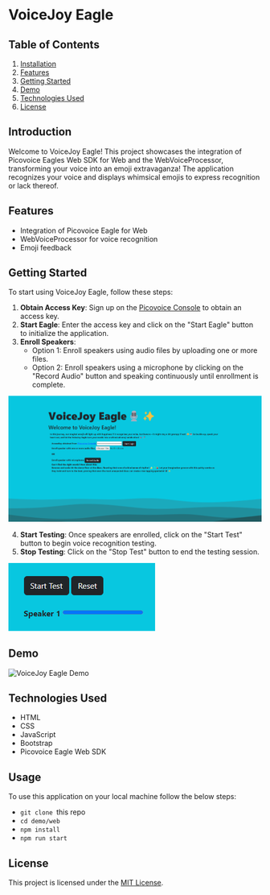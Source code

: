 # VoiceJoy Eagle

## Table of Contents
1. [Installation](#installation)
2. [Features](#features)
3. [Getting Started](#getting-started)
4. [Demo](#demo)
5. [Technologies Used](#technologies-used)
6. [License](#license)

## Introduction

Welcome to VoiceJoy Eagle! This project showcases the integration of Picovoice Eagles Web SDK for Web and the WebVoiceProcessor, transforming your voice into an emoji extravaganza! The application recognizes your voice and displays whimsical emojis to express recognition or lack thereof.

## Features

- Integration of Picovoice Eagle for Web
- WebVoiceProcessor for voice recognition
- Emoji feedback

## Getting Started

To start using VoiceJoy Eagle, follow these steps:

1. **Obtain Access Key**: Sign up on the [Picovoice Console](https://console.picovoice.ai/) to obtain an access key.
2. **Start Eagle**: Enter the access key and click on the "Start Eagle" button to initialize the application.
3. **Enroll Speakers**:
   - Option 1: Enroll speakers using audio files by uploading one or more files.
   - Option 2: Enroll speakers using a microphone by clicking on the "Record Audio" button and speaking continuously until enrollment is complete.

![VoiceJoy Eagle Screenshot One](./demo/web/assets/images/vj1.png)

4. **Start Testing**: Once speakers are enrolled, click on the "Start Test" button to begin voice recognition testing.
5. **Stop Testing**: Click on the "Stop Test" button to end the testing session.

![VoiceJoy Eagle Screenshot Two](./demo/web/assets/images/vj3.png)

## Demo

![VoiceJoy Eagle Demo](./demo/web/assets/images/vj-eagle.gif)

## Technologies Used

- HTML
- CSS
- JavaScript
- Bootstrap
- Picovoice Eagle Web SDK

## Usage

To use this application on your local machine follow the below steps:
- `git clone `this repo
- `cd demo/web`
- `npm install`
- `npm run start`

## License

This project is licensed under the [MIT License](LICENSE).

